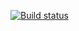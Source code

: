 [![Build status](https://ci.appveyor.com/api/projects/status/h2jmh6v3xai3rmil?svg=true)](https://ci.appveyor.com/project/ns-morozova/drag-and-drop)